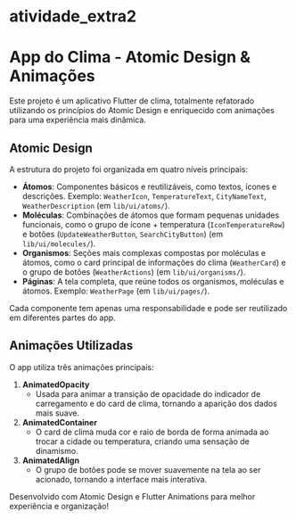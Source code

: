 # atividade_extra2
# App do Clima - Atomic Design & Animações

Este projeto é um aplicativo Flutter de clima, totalmente refatorado utilizando os princípios do Atomic Design e enriquecido com animações para uma experiência mais dinâmica.

## Atomic Design
A estrutura do projeto foi organizada em quatro níveis principais:

- **Átomos**: Componentes básicos e reutilizáveis, como textos, ícones e descrições. Exemplo: `WeatherIcon`, `TemperatureText`, `CityNameText`, `WeatherDescription` (em `lib/ui/atoms/`).
- **Moléculas**: Combinações de átomos que formam pequenas unidades funcionais, como o grupo de ícone + temperatura (`IconTemperatureRow`) e botões (`UpdateWeatherButton`, `SearchCityButton`) (em `lib/ui/molecules/`).
- **Organismos**: Seções mais complexas compostas por moléculas e átomos, como o card principal de informações do clima (`WeatherCard`) e o grupo de botões (`WeatherActions`) (em `lib/ui/organisms/`).
- **Páginas**: A tela completa, que reúne todos os organismos, moléculas e átomos. Exemplo: `WeatherPage` (em `lib/ui/pages/`).

Cada componente tem apenas uma responsabilidade e pode ser reutilizado em diferentes partes do app.

## Animações Utilizadas
O app utiliza três animações principais:

1. **AnimatedOpacity**
   - Usada para animar a transição de opacidade do indicador de carregamento e do card de clima, tornando a aparição dos dados mais suave.
2. **AnimatedContainer**
   - O card de clima muda cor e raio de borda de forma animada ao trocar a cidade ou temperatura, criando uma sensação de dinamismo.
3. **AnimatedAlign**
   - O grupo de botões pode se mover suavemente na tela ao ser acionado, tornando a interface mais interativa.



Desenvolvido com Atomic Design e Flutter Animations para melhor experiência e organização!
